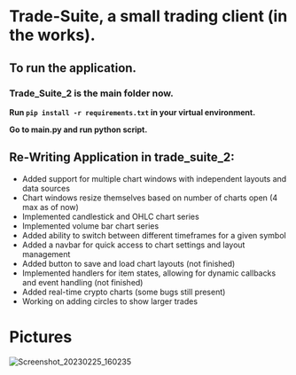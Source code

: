 # Trade-Suite, a small trading client (in the works).

## To run the application. 
### Trade_Suite_2 is the main folder now.
**Run `pip install -r requirements.txt` in your virtual environment.**

**Go to **main.py** and run python script.**

## Re-Writing Application in trade_suite_2:
* Added support for multiple chart windows with independent layouts and data sources
* Chart windows resize themselves based on number of charts open (4 max as of now)
* Implemented candlestick and OHLC chart series
* Implemented volume bar chart series
* Added ability to switch between different timeframes for a given symbol
* Added a navbar for quick access to chart settings and layout management
* Added button to save and load chart layouts (not finished)
* Implemented handlers for item states, allowing for dynamic callbacks and event handling (not finished)
* Added real-time crypto charts (some bugs still present)
* Working on adding circles to show larger trades


# Pictures
![Screenshot_20230225_160235](https://user-images.githubusercontent.com/23511285/221379473-a66b92af-7e93-4b8d-bdde-33a96ab062c5.png)
